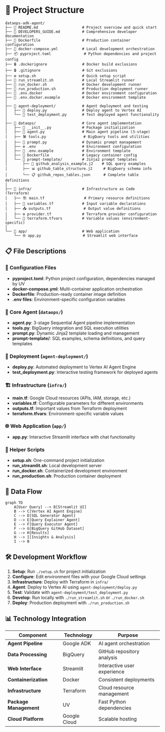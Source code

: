 # 📁 Project Structure

```
dataops-adk-agent/
├── 📄 README.md                    # Project overview and quick start
├── 📖 DEVELOPERS_GUIDE.md          # Comprehensive developer documentation
├── 🐳 Dockerfile                   # Production container configuration
├── 🐙 docker-compose.yml           # Local development orchestration
├── 📦 pyproject.toml               # Python dependencies and project config
├── 🔒 .dockerignore                # Docker build exclusions
├── 🔒 .gitignore                   # Git exclusions
├── ⚙️ setup.sh                     # Quick setup script
├── 🏃 run_streamlit.sh             # Local Streamlit runner
├── 🐳 run_docker.sh                # Docker development runner
├── 🚀 run_production.sh            # Production deployment runner
├── 🔧 .env.docker                  # Docker environment configuration
├── 📝 .env.docker.example          # Docker environment template
│
├── 📁 agent-deployment/            # Agent deployment and testing
│   ├── 🚀 deploy.py                # Deploy agent to Vertex AI
│   └── 🧪 test_deployment.py       # Test deployed agent functionality
│
├── 📁 dataops/                     # Core agent implementation
│   ├── 🐍 __init__.py              # Package initialization
│   ├── 🤖 agent.py                 # Main agent pipeline (3-stage)
│   ├── 🛠️ tools.py                 # BigQuery tools and utilities
│   ├── 📝 prompt.py                # Dynamic prompt management
│   ├── ⚙️ .env                     # Environment configuration
│   ├── 📝 .env.example             # Environment template
│   ├── 🐳 Dockerfile               # Legacy container config
│   └── 📁 prompt-template/         # Jinja2 prompt templates
│       ├── 📄 github_analysis_example.j2    # SQL query examples
│       ├── 📊 github_table_structure.j2     # BigQuery schema info
│       └── 📋 github_repos_tables.json      # Complete table definitions
│
├── 📁 infra/                       # Infrastructure as Code (Terraform)
│   ├── 🏗️ main.tf                  # Primary resource definitions
│   ├── 📝 variables.tf             # Input variable declarations
│   ├── 📤 outputs.tf               # Output value definitions
│   ├── ⚙️ provider.tf              # Terraform provider configuration
│   └── 🔧 terraform.tfvars         # Variable values (environment-specific)
│
└── 📁 app/                         # Web application
    └── 🌐 app.py                   # Streamlit web interface
```

## 📋 File Descriptions

### 🔧 **Configuration Files**
- **pyproject.toml**: Python project configuration, dependencies managed by UV
- **docker-compose.yml**: Multi-container application orchestration
- **Dockerfile**: Production-ready container image definition
- **.env files**: Environment-specific configuration variables

### 🤖 **Core Agent** (`dataops/`)
- **agent.py**: 3-stage Sequential Agent pipeline implementation
- **tools.py**: BigQuery integration and SQL execution utilities
- **prompt.py**: Dynamic Jinja2 template loading and management
- **prompt-template/**: SQL examples, schema definitions, and query templates

### 🚀 **Deployment** (`agent-deployment/`)
- **deploy.py**: Automated deployment to Vertex AI Agent Engine
- **test_deployment.py**: Interactive testing framework for deployed agents

### 🏗️ **Infrastructure** (`infra/`)
- **main.tf**: Google Cloud resources (APIs, IAM, storage, etc.)
- **variables.tf**: Configurable parameters for different environments
- **outputs.tf**: Important values from Terraform deployment
- **terraform.tfvars**: Environment-specific variable values

### 🌐 **Web Application** (`app/`)
- **app.py**: Interactive Streamlit interface with chat functionality

### 🏃 **Helper Scripts**
- **setup.sh**: One-command project initialization
- **run_streamlit.sh**: Local development server
- **run_docker.sh**: Containerized development environment
- **run_production.sh**: Production container deployment

## 🔄 Data Flow

```mermaid
graph TD
    A[User Query] --> B[Streamlit UI]
    B --> C[Vertex AI Agent Engine]
    C --> D[SQL Generator Agent]
    D --> E[Query Explainer Agent]
    E --> F[Query Executor Agent]
    F --> G[BigQuery GitHub Dataset]
    G --> H[Results]
    H --> I[Insights & Analysis]
    I --> B
```

## 🛠️ Development Workflow

1. **Setup**: Run `./setup.sh` for project initialization
2. **Configure**: Edit environment files with your Google Cloud settings
3. **Infrastructure**: Deploy with Terraform in `infra/`
4. **Agent**: Deploy to Vertex AI using `agent-deployment/deploy.py`
5. **Test**: Validate with `agent-deployment/test_deployment.py`
6. **Develop**: Run locally with `./run_streamlit.sh` or `./run_docker.sh`
7. **Deploy**: Production deployment with `./run_production.sh`

## 📊 Technology Integration

| Component | Technology | Purpose |
|-----------|------------|---------|
| **Agent Pipeline** | Google ADK | AI agent orchestration |
| **Data Processing** | BigQuery | GitHub repository analysis |
| **Web Interface** | Streamlit | Interactive user experience |
| **Containerization** | Docker | Consistent deployments |
| **Infrastructure** | Terraform | Cloud resource management |
| **Package Management** | UV | Fast Python dependencies |
| **Cloud Platform** | Google Cloud | Scalable hosting |